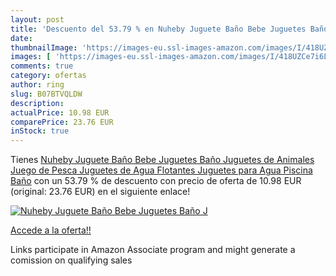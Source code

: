 ```yaml
---
layout: post
title: 'Descuento del 53.79 % en Nuheby Juguete Baño Bebe Juguetes Baño J'
date: 
thumbnailImage: 'https://images-eu.ssl-images-amazon.com/images/I/418UZCe7i6L._SL200_.jpg'
images: [ 'https://images-eu.ssl-images-amazon.com/images/I/418UZCe7i6L._SL200_.jpg' ]
comments: true
category: ofertas
author: ring
slug: B07BTVQLDW
description:
actualPrice: 10.98 EUR
comparePrice: 23.76 EUR
inStock: true
---
```


Tienes [Nuheby Juguete Baño Bebe Juguetes Baño Juguetes de Animales Juego de Pesca Juguetes de Agua Flotantes Juguetes para Agua Piscina Baño](https://www.amazon.es/dp/B07BTVQLDW/?tag=tolees-21) con un 53.79 % de descuento con precio de oferta de 10.98 EUR (original: 23.76 EUR) en el siguiente enlace!

[![Nuheby Juguete Baño Bebe Juguetes Baño J](https://images-eu.ssl-images-amazon.com/images/I/418UZCe7i6L._SL200_.jpg)](https://www.amazon.es/dp/B07BTVQLDW/?tag=tolees-21)

[Accede a la oferta!!](https://www.amazon.es/dp/B07BTVQLDW/?tag=tolees-21)

Links participate in Amazon Associate program and might generate a comission on qualifying sales


